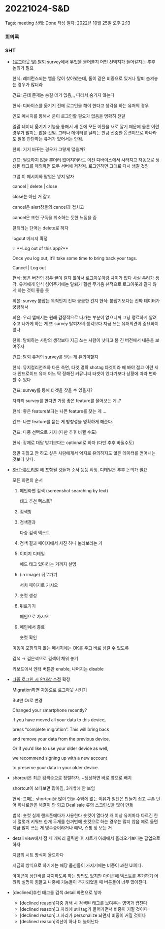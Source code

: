 # 20221024-S&D

Tags: meeting
상태: Done
작성 일자: 2022년 10월 25일 오후 2:13

### 회의록

### SHT

- [(로그아웃 및) 탈퇴](https://www.notion.so/3f7daaad75804de9a3f084a6554c02ba) survey에서 무엇을 물어볼지 어떤 선택지가 들어갈지는 추후 논의가 필요
    
    현식: 레퍼런스되는 앱을 많이 찾아봤는데,
    둘이 같은 비중으로 있거나 탈퇴 숨겨놓는 경우가 많더라
    
    건표: 근데 문제는 숨길 데가 없음,,, 따라서 숨기지 않는다
    
    현식: 디바이스를 옮기기 전에 로그인을 해야 한다고 생각을 하는 유저의 경우
    
    인포 메시지를 통해서 굳이 로그인할 필요가 없음을 명확히 전달
    
    일괄 데이터 옮기기 기능을 통해서 새 폰에 모든 어플을 새로 깔기 때문에 물론 이런 경우가 많지는 않을 것임. 그러나 데이터를 날리는 만큼 신중한 옵션이므로 하나라도 잘못 판단하는 유저가 있어서는 안됨.
    
    찬희: 기기 바꾸는 경우가 그렇게 많을까?
    
    건표: 필요하지 않을 뿐더러 없어지더라도 이전 디바이스에서 사라지고 자동으로 생성된 태그를 제외하면 모두 서버에 저장됨. 로그인하면 그대로 다시 생길 것임
    
    그럼 이 메시지와 팝업은 넣지 말자
    
    cancel | delete | close
    
    close는 아닌 거 같고
    
    cancel은 alert창들의 cancel과 겹치고
    
    cancel은 또한 구독을 취소하는 듯한 느낌을 줌
    
    탈퇴라는 단어는 delete로 하자
    
    logout 메시지 확정
    
    <aside>
    💡 **Log out of this app?**
    
    Once you log out, it’ll take some time
    to bring back your tags.
    
    Cancel | Log out
    
    </aside>
    
    현식: 짧은 버전의 경우 글이 길지 않아서 로그아웃이랑 차이가 없다
    사실 우리가 생각, 유저에게 인식 심어주기에는 탈퇴가 훨씬 무거움
    뷰적으로 로그아웃과 같지 않게 하는 것이 좋을 듯
    
    희윤: survey 붙잡는 목적인지 진짜 궁금한 건지
    현식: 붙잡기보다는 진짜 데이터가 궁금해서
    
    희윤: 우리 앱에서는 원래 감정적으로 나가는 부분이 없으니까
    그냥 명료하게 알려주고 나가게 하는 게
    또 survey 탈퇴자의 생각보다 지금 쓰는 유저의견이 중요하지 않나
    
    찬희: 탈퇴하는 사람의 생각보다 지금 쓰는 사람이 낫다고 봄
    긴 버전에서 내용을 보여주자
    
    건표: 탈퇴 유저의 survey를 받는 게 유의미할지
    
    현식: 뮤지컬리언즈와 다른 측면, 타겟 명확
    shotag 타겟이라 해 봐야 젊고 이런 세대 안드로이드 유저
    어느 딱 정해진 커뮤니티 타겟이 있다기보다 상황에 따라 변화할 수 있다
    
    건표: survey를 통해 타겟을 찾을 수 있을지?
    
    차라리 survey를 한다면 가장 좋은 feature를 물어보는 게..?
    
    현식: 좋은 feature보다는 나쁜 feature를 찾는 게 …
    
    건표: 나쁜 feature를 묻는 게 방향성을 명확하게 해준다.
    
    건표: 다중 선택으로 가자 (다만 추후 바뀔 수도)
    
    현식: 강제로 대답 받기보다는 optional로 하자 (다만 추후 바뀔수도)
    
    정말 귀찮고 안 하고 싶은 사람에게서 억지로 유의하지도 않은 데이터를 얻어내는 것보다 낫다.
    

- [SHT-튜토리얼](https://www.notion.so/SHT-d1c65cc7bbcf472990b53c09f1c3fadf) 에 포함될 것들과 순서 등등 확정. 디테일은 추후 논의가 필요
    
    모든 화면의 순서
    
    1. 메인화면 검색 (screenshot searching by text)
        
        태그 추천 텍스트?
        
    2. 검색창
    3. 검색결과
        
        다중 검색 텍스트
        
    4. 검색 결과 페이지에서 사진 하나 눌러보라는 거
    5. 이미지 디테일
        
        애드 태그 있다라는 거까지 설명
        
    6. (in image) 뒤로가기
        
        서치 페이지로 가시오
        
    7. 숏컷 생성
    8. 뒤로가기
        
        메인으로 가시오
        
    9. 메인에서 종료
        
        숏컷 확인
        
    
    이동이 포함되지 않는 메시지에는 OK를 주고 바로 넘길 수 있도록
    
    검색 → 검은색으로 검색어 채워 놓기
    
    키보드에서 엔터 버튼만 enable, 나머지는 disable
    

- [다중 로그인 시 안내창 수정](https://www.notion.so/7146971050d5481f926d11b43f392a44) 확정
    
    Migration하면 자동으로 로그아웃 시키기
    
    But만 Or로 변경
    
    Changed your smartphone recently?
    
    If you have moved all your data to this device,
    
    press “complete migration”. This will bring back
    
    and remove your data from the previous device.
    
    Or if you’d like to use your older device as well,
    
    we recommend signing up with a new account
    
    to preserve your data in your older device.
    

- shorcut은 최근 검색순으로 정렬하자. +생성하면 바로 앞으로 배치
    
    shortcut이 쓰다보면 많아짐, 3개밖에 안 보임
    
    현식: 그때는 shortcut을 많이 만들 수밖에 없는 이유가
    일단은 만들기 쉽고 쿠폰 단어 하나로만은 해결이 안 되고
    Deal sale 류의 스크린샷을 많이 만듦
    
    범석: 숏컷 실제 핸드폰에다가 사용한다 숏컷이 열다섯 개 이상
    유저마다 다르긴 한데 열몇개
    키워드 한개 두개를 한꺼번에 숏컷으로 하는 경우는 많지 않음
    예로 들면 지금 많이 쓰는 게 영수증이라거나 예약, 쇼핑 장 보는 거
    

- detail view에서 점 세 개짜리 클릭한 후 시트가 아래에서 올라오기보다는 팝업으로 하자
    
    지금의 시트 방식이 올드하다
    
    지금의 방식으로 하기에는 해당 옵션들이 가지기에는 비중이 과한 UI이다.
    
    아이콘이 상단바를 차지하도록 하는 방법도 있지만 아이콘에 텍스트를 추가하기 어려워 설명이 힘들고 나중에 기능들이 추가되었을 때 버튼들이 너무 많아진다.
    

- [declined]추천 태그를 검색 detail 화면으로 넣자
    - [declined reason]다중 검색 시 검색된 태그를 보여주는 영역과 겹친다
    - [declined reason]그 자리에 util tag가 들어가면서 비중이 커질 것이다
    - [declined reason]그 자리가 personalize 되면서 비중이 커질 것이다
    - [declined reason]액션이 하나 더 늘어난다